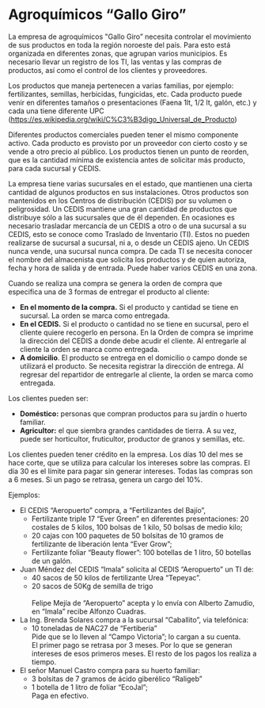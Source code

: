 # Agroquímicos “Gallo Giro” 

La empresa de agroquímicos "Gallo Giro” necesita controlar el movimiento de sus productos en toda la región noroeste del país. Para esto está organizada en diferentes zonas, que agrupan varios municipios. Es necesario llevar un registro de los TI, las ventas y las compras de productos, así como el control de los clientes y proveedores. 

Los productos que maneja pertenecen a varias familias, por ejemplo: fertilizantes, semillas, herbicidas, fungicidas, etc. Cada producto puede venir en diferentes tamaños o presentaciones (Faena 1lt, 1/2 lt, galón, etc.) y cada una tiene diferente UPC (https://es.wikipedia.org/wiki/C%C3%B3digo_Universal_de_Producto)

Diferentes productos comerciales pueden tener el mismo componente activo. Cada producto es provisto por un proveedor con cierto costo y se vende a otro precio al público. Los productos tienen un punto de reorden, que es la cantidad mínima de existencia antes de solicitar más producto, para cada sucursal y CEDIS.

La empresa tiene varias sucursales en el estado, que mantienen una cierta cantidad de algunos productos en sus instalaciones. Otros productos son mantenidos en los Centros de distribución (CEDIS) por su volumen o peligrosidad. Un CEDIS mantiene una gran cantidad de productos que distribuye sólo a las sucursales que de él dependen. En ocasiones es necesario trasladar mercancía de un CEDIS a otro o de una sucursal a su CEDIS, esto se conoce como Traslado de Inventario (TI). Estos no pueden realizarse de sucursal a sucursal, ni a, o desde un CEDIS ajeno. Un CEDIS nunca vende, una sucursal nunca compra. De cada TI se necesita conocer el nombre del almacenista que solicita los productos y de quien autoriza, fecha y hora de salida y de entrada. Puede haber varios CEDIS en una zona.

Cuando se realiza una compra se genera la orden de compra que especifica una de 3 formas de entregar el producto al cliente: 
- **En el momento de la compra.** Si el producto y cantidad se tiene en sucursal. La orden se marca como entregada.
- **En el CEDIS.** Si el producto o cantidad no se tiene en sucursal, pero el cliente quiere recogerlo en persona. En la Orden de compra se imprime la dirección del CEDIS a donde debe acudir el cliente. Al entregarle al cliente la orden se marca como entregada.
- **A domicilio**. El producto se entrega en el domicilio o campo donde se utilizará el producto. Se necesita registrar la dirección de entrega. Al regresar del repartidor de entregarle al cliente, la orden se marca como entregada.

Los clientes pueden ser: 
- **Doméstico:** personas que compran productos para su jardín o huerto familiar. 
- **Agricultor:** el que siembra grandes cantidades de tierra. A su vez, puede ser horticultor, fruticultor, productor de granos y semillas, etc. 

Los clientes pueden tener crédito en la empresa. Los días 10 del mes se hace corte, que se utiliza para calcular los intereses sobre las compras. El día 30 es el límite para pagar sin generar intereses. Todas las compras son a 6 meses. Si un pago se retrasa, genera un cargo del 10%.

Ejemplos:
- El CEDIS “Aeropuerto” compra, a “Fertilizantes del Bajío”, 
    - Fertilizante triple 17 “Ever Green” en diferentes presentaciones: 20 costales de 5 kilos, 100 bolsas de 1 kilo, 50 bolsas de medio kilo; 
    - 20 cajas con 100 paquetes de 50 bolsitas de 10 gramos de fertilizante de liberación lenta “Ever Grow”; 
    - Fertilizante foliar “Beauty flower”: 100 botellas de 1 litro,  50 botellas de un galón.
- Juan Méndez del CEDIS “Imala” solicita al CEDIS “Aeropuerto” un TI de:
    - 40 sacos de 50 kilos de fertilizante Urea “Tepeyac”. 
    - 20 sacos de 50Kg de semilla de trigo <br>    
    Felipe Mejía de “Aeropuerto” acepta y lo envía con Alberto Zamudio, en “Imala” recibe Alfonzo Cuadras.
- La Ing. Brenda Solares compra a la sucursal “Caballito”, via telefónica:
    - 10 toneladas de NAC27 de “Fertiberia” <br>
    Pide que se lo lleven al “Campo Victoria”; lo cargan a su cuenta. <br>
    El primer pago se retrasa por 3 meses. Por lo que se generan intereses de esos primeros meses. El resto de los pagos los realiza a tiempo.
- El señor Manuel Castro compra para su huerto familiar:
    - 3 bolsitas de 7 gramos de ácido giberélico “Raligeb”  
    - 1 botella de 1 litro de foliar “EcoJal”; <br> 
    Paga en efectivo.
 
